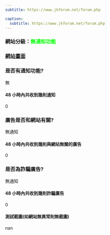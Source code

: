```yaml
---
subtitle: https://www.jkforum.net/forum.php

caption:
  subtitle: https://www.jkforum.net/forum.php
---
```


<h3>網站分級：<font color="#00FF00">無通知功能</font></h3>

### [網站畫面](https://www.jkforum.net/forum.php)
### 是否有通知功能?
無

#### 48 小時內共收到幾則通知
0

### 廣告是否和網站有關?
無通知

#### 48 小時內共收到幾則與網站無關的廣告
0

### 是否為詐騙廣告?
無通知

#### 48 小時內共收到幾則詐騙廣告
0

#### 測試截圖(如網站無異常則無截圖)
nan

